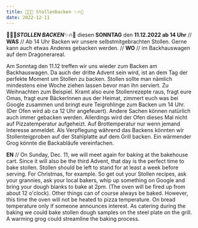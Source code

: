 ```yaml
---
title: 🎄🔥✨ Stollenbacken ✨🔥🎄
date: 2022-12-11
---
```


🎄🔥✨***STOLLEN  BACKEN***✨🔥🎄 diesen **SONNTAG** den **11.12.2022 ab 14 Uhr** // **WAS** // Ab 14 Uhr Backen wir unsere selbstmitgebrachten Stollen. Gerne kann auch etwas Anderes gebacken werden. // **WO** // im Backhauswagen auf dem Dragonerareal.

Am Sonntag den 11.12 treffen wir uns wieder zum Backen am Backhauswagen. Da auch der dritte Advent sein wird, ist an dem Tag der perfekte Moment um Stollen zu backen. Stollen sollte man nämlich mindestens eine Woche ziehen lassen bevor man ihn serviert. Zu Weihnachten zum Beispiel.
Kramt also eure Stollenrezepte raus, fragt eure Omas, fragt eure BäckerInnen aus der Heimat, zimmert euch was bei Google zusammen und bringt eure Teigrohlinge zum Backen um 14 Uhr. (Der Ofen wird ab ca 12 Uhr angefeuert).
Andere Sachen können natürlich auch immer gebacken werden. Allerdings wird der Ofen dieses Mal nicht auf Pizzatemperatur aufgeheizt. Auf Brottemperatur nur wenn jemand Interesse anmeldet.
Als Verpflegung während das Backens könnten wir Stollenteigproben auf der Stahlplatte auf dem Grill backen. Ein wärmender Grog könnte die Backabläufe vereinfachen.


**EN** // On Sunday, Dec. 11, we will meet again for baking at the bakehouse cart. Since it will also be the third Advent, that day is the perfect time to bake stollen. Stollen should be left to stand for at least a week before serving. For Christmas, for example.
So get out your Stollen recipes, ask your grannies, ask your local bakers, whip up something on Google and bring your dough blanks to bake at 2pm. (The oven will be fired up from about 12 o'clock).
Other things can of course always be baked. However, this time the oven will not be heated to pizza temperature. On bread temperature only if someone announces interest.
As catering during the baking we could bake stollen dough samples on the steel plate on the grill. A warming grog could streamline the baking process.
